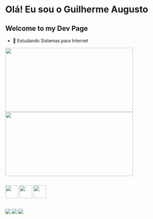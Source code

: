 # Olá! Eu sou o Guilherme Augusto
## Welcome to my Dev Page

- 🌱 Estudando Sistemas para Internet
<div>
  <a href="https://github.com/GuilhermeACSM/">
    <img height=200 width=400 align="center" src="https://github-readme-stats.vercel.app/api?username=GuilhermeACSM&card_width=320&theme=github_dark" />
  </a>
  <a href="https://github.com/GuilhermeACSM/">
    <img height=200 width=400 align="center" src="https://github-readme-stats.vercel.app/api/top-langs?username=GuilhermeACSM&layout=compact&langs_count=10&card_width=320&theme=github_dark" />
  </a>
</div>

##

<div>
  <img width=40 src="https://cdn.jsdelivr.net/gh/devicons/devicon@latest/icons/html5/html5-original.svg" />
  <img width=40 src="https://cdn.jsdelivr.net/gh/devicons/devicon@latest/icons/css3/css3-original.svg" />
  <img width=40 src="https://cdn.jsdelivr.net/gh/devicons/devicon@latest/icons/javascript/javascript-original.svg" />
</div>  

##

<div> 
  <a href="https://www.instagram.com/acsmguilherme/" target="_blank"><img src="https://img.shields.io/badge/-Instagram-%23E4405F?style=for-the-badge&logo=instagram&logoColor=white"></a>
  <a href = "mailto:zguilhermegn@gmail.com"><img src="https://img.shields.io/badge/-Gmail-%23333?style=for-the-badge&logo=gmail&logoColor=white" target="_blank"></a>
  <a href="https://www.linkedin.com/in/guilherme-augusto-corrêa-salgado-moreira-254019313/" target="_blank"><img src="https://img.shields.io/badge/-LinkedIn-%230077B5?style=for-the-badge&logo=linkedin&logoColor=white"></a> 
</div>

